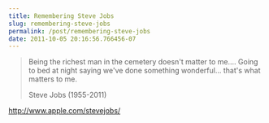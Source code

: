 ```yaml
---
title: Remembering Steve Jobs
slug: remembering-steve-jobs
permalink: /post/remembering-steve-jobs
date: 2011-10-05 20:16:56.766456-07
---
```


> Being the richest man in the cemetery doesn't matter to me.... Going to bed at night saying we've done something wonderful... that's what matters to me.
> <footer>Steve Jobs (1955-2011)</footer>

<http://www.apple.com/stevejobs/>

